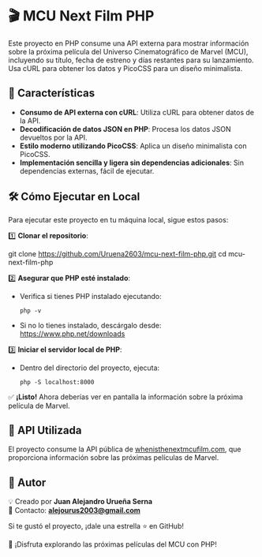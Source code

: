 # 🎬 MCU Next Film PHP

Este proyecto en PHP consume una API externa para mostrar información sobre la próxima película del Universo Cinematográfico de Marvel (MCU), incluyendo su título, fecha de estreno y días restantes para su lanzamiento. Usa cURL para obtener los datos y PicoCSS para un diseño minimalista.

## 🚀 Características

- **Consumo de API externa con cURL**: Utiliza cURL para obtener datos de la API.
- **Decodificación de datos JSON en PHP**: Procesa los datos JSON devueltos por la API.
- **Estilo moderno utilizando PicoCSS**: Aplica un diseño minimalista con PicoCSS.
- **Implementación sencilla y ligera sin dependencias adicionales**: Sin dependencias externas, fácil de ejecutar.

## 🛠️ Cómo Ejecutar en Local

Para ejecutar este proyecto en tu máquina local, sigue estos pasos:

1️⃣ **Clonar el repositorio**:

git clone https://github.com/Uruena2603/mcu-next-film-php.git
cd mcu-next-film-php

2️⃣ **Asegurar que PHP esté instalado**:
- Verifica si tienes PHP instalado ejecutando:
  ```
  php -v
  ```
- Si no lo tienes instalado, descárgalo desde: https://www.php.net/downloads

3️⃣ **Iniciar el servidor local de PHP**:
- Dentro del directorio del proyecto, ejecuta:
  ```
  php -S localhost:8000
  ```

✅ **¡Listo!** Ahora deberías ver en pantalla la información sobre la próxima película de Marvel.

## 📡 API Utilizada

El proyecto consume la API pública de [whenisthenextmcufilm.com](https://whenisthenextmcufilm.com), que proporciona información sobre las próximas películas de Marvel.

## 🎯 Autor

💡 Creado por **Juan Alejandro Urueña Serna**  
📧 Contacto: **alejourus2003@gmail.com**

Si te gustó el proyecto, ¡dale una estrella ⭐ en GitHub!

🚀 ¡Disfruta explorando las próximas películas del MCU con PHP!

